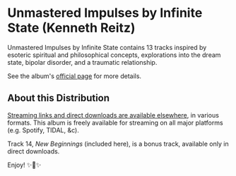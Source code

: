 # Unmastered Impulses by Infinite State (Kenneth Reitz)

Unmastered Impulses by Infinite State contains 13 tracks inspired by esoteric spiritual and philosophical concepts, explorations into the dream state, bipolar disorder, and a traumatic relationship.

See the album's [official page](http://www.kennethreitz.org/unmastered-impulses) for more details.

## About this Distribution

[Streaming links and direct downloads are available elsewhere](http://www.kennethreitz.org/unmastered-impulses), in various formats. This album is freely available for streaming on all major platforms (e.g. Spotify, TIDAL, &c).

Track 14, *New Beginnings* (included here), is a bonus track, available only in direct downloads.

Enjoy! ✨🍰✨
